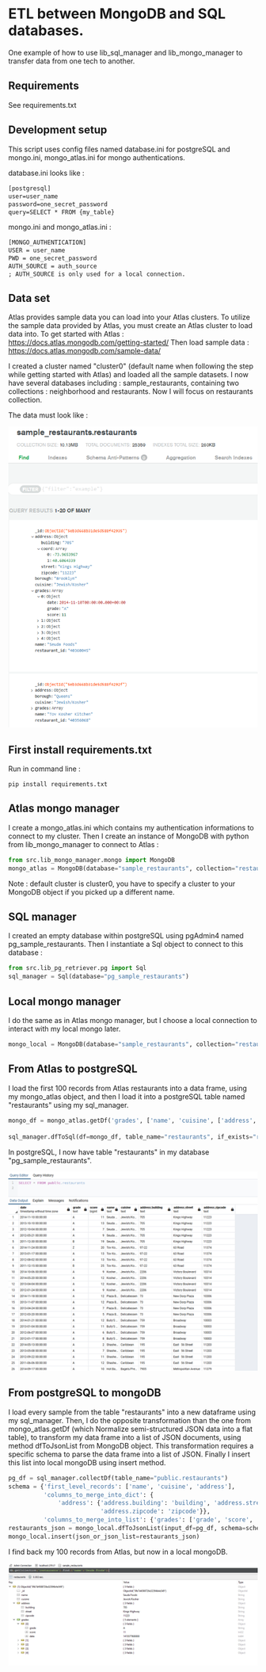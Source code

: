 # ETL between MongoDB and SQL databases.

One example of how to use lib_sql_manager and lib_mongo_manager 
to transfer data from one tech to another.


## Requirements

See requirements.txt


## Development setup

This script uses config files named database.ini for postgreSQL 
and mongo.ini, mongo_atlas.ini for mongo authentications.

database.ini looks like :
```
[postgresql]
user=user_name 
password=one_secret_password
query=SELECT * FROM {my_table}
```

mongo.ini and mongo_atlas.ini :

```
[MONGO_AUTHENTICATION]
USER = user_name
PWD = one_secret_password
AUTH_SOURCE = auth_source
; AUTH_SOURCE is only used for a local connection.
```

## Data set 

Atlas provides sample data you can load into your Atlas clusters.
To utilize the sample data provided by Atlas, you must create an Atlas cluster to load data into.
To get started with Atlas : https://docs.atlas.mongodb.com/getting-started/
Then load sample data : https://docs.atlas.mongodb.com/sample-data/

I created a cluster named "cluster0" (default name when following the step while getting started with Atlas) 
and loaded all the sample datasets. 
I now have several databases including : sample_restaurants, containing two collections : 
neighborhood and restaurants.
Now I will focus on restaurants collection.

The data must look like :

![Alt text](docs/initial_atlas_data.PNG?raw=true "Title")

## First install requirements.txt

Run in command line :

```
pip install requirements.txt
```

## Atlas mongo manager

I create a mongo_atlas.ini which contains my authentication informations to connect to my cluster.
Then I create an instance of MongoDB with python from lib_mongo_manager to connect to Atlas :

```python
from src.lib_mongo_manager.mongo import MongoDB
mongo_atlas = MongoDB(database="sample_restaurants", collection="restaurants", config_file="mongo_atlas.ini", connection="atlas")
```
Note : default cluster is cluster0, 
you have to specify a cluster to your MongoDB object if you picked up a different name.

 
## SQL manager
 
I created an empty database within postgreSQL using pgAdmin4 named pg_sample_restaurants.
Then I instantiate a Sql object to connect to this database :
 
  ```python
from src.lib_pg_retriever.pg import Sql
sql_manager = Sql(database="pg_sample_restaurants")
```

## Local mongo manager 

I do the same as in Atlas mongo manager,
but I choose a local connection to interact with my local mongo later.

```python
mongo_local = MongoDB(database="sample_restaurants", collection="restaurants", config_file="mongo.ini", connection="local")
```

## From Atlas to postgreSQL

I load the first 100 records from Atlas restaurants into a data frame, using my mongo_atlas object,
and then I load it into a postgreSQL table named "restaurants" using my sql_manager. 

```python
mongo_df = mongo_atlas.getDf('grades', ['name', 'cuisine', ['address', 'building'], ['address', 'street'], ['address', 'zipcode']], nb_records=100)

sql_manager.dfToSql(df=mongo_df, table_name="restaurants", if_exists="replace", index=False)
```

In postgreSQL, I now have table "restaurants" in my database "pg_sample_restaurants".

![Alt text](docs/pg_data.PNG?raw=true "Title")

## From postgreSQL to mongoDB

I load every sample from the table "restaurants" into a new dataframe using my sql_manager.
Then, I do the opposite transformation than the one from mongo_atlas.getDf (which Normalize semi-structured JSON data into a flat table),
to transform my data frame into a list of JSON documents, using method dfToJsonList from MongoDB object.
This transformation requires a specific schema to parse the data frame into a list of JSON.
Finally I insert this list into local mongoDB using insert method.

```python
pg_df = sql_manager.collectDf(table_name="public.restaurants")
schema = {'first_level_records': ['name', 'cuisine', 'address'],
          'columns_to_merge_into_dict': {
              'address': {'address.building': 'building', 'address.street': 'street',
                          'address.zipcode': 'zipcode'}},
          'columns_to_merge_into_list': {'grades': ['grade', 'score', 'date']}}
restaurants_json = mongo_local.dfToJsonList(input_df=pg_df, schema=schema)
mongo_local.insert(json_or_json_list=restaurants_json)
```

I find back my 100 records from Atlas, but now in a local mongoDB.

![Alt text](docs/mongo_data.PNG?raw=true "Title")